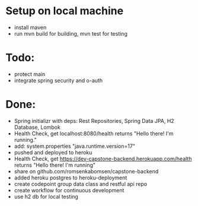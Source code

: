# Setup on local machine
* install maven
* run mvn build for building, mvn test for testing

# Todo:
* protect main
* integrate spring security and o-auth

# Done:
* Spring initializr with deps: Rest Repositories, Spring Data JPA, H2 Database, Lombok
* Health Check, get localhost:8080/health returns "Hello there! I'm running."
* add: system.properties "java.runtime.version=17"
* pushed and deployed to heroku
* Health Check, get https://dev-capstone-backend.herokuapp.com/health returns "Hello there! I'm running"
* share on github.com/romsenkabomsen/capstone-backend
* added heroku postgres to heroku-deployment
* create codepoint group data class and restful api repo
* create workflow for continuous development
* use h2 db for local testing

